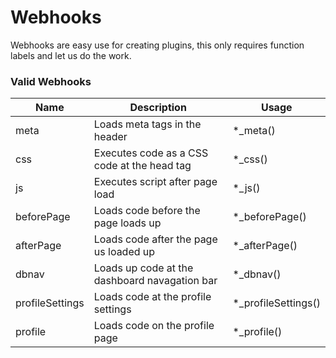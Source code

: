 # Webhooks

Webhooks are easy use for creating plugins, this only requires function labels and let us do the work.

### Valid Webhooks

| Name | Description | Usage |
| ---- | ----------- | ----- |
| meta | Loads meta tags in the header | *_meta() |
| css  | Executes code as a CSS code at the head tag | *_css() |
| js   | Executes script after page load | *_js() |
| beforePage | Loads code before the page loads up | *_beforePage() |
| afterPage | Loads code after the page us loaded up | *_afterPage() |
| dbnav | Loads up code at the dashboard navagation bar | *_dbnav() |
| profileSettings | Loads code at the profile settings | *_profileSettings() |
| profile | Loads code on the profile page | *_profile() |
